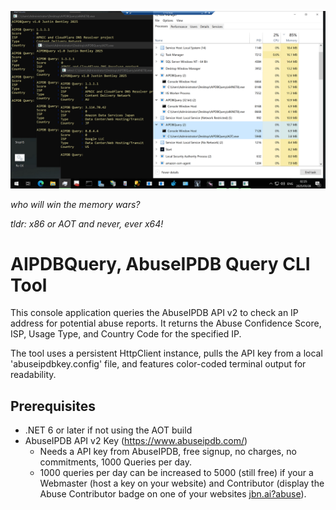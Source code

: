 ![og-image](memory-wars-screenshot.png)

<i>who will win the memory wars?</i>

<i>tldr: x86 or AOT and never, ever x64!</i>

# AIPDBQuery, AbuseIPDB Query CLI Tool

This console application queries the AbuseIPDB API v2 to check an IP address for potential abuse reports. It returns the Abuse Confidence Score, ISP, Usage Type, and Country Code for the specified IP.

The tool uses a persistent HttpClient instance, pulls the API key from a local 'abuseipdbkey.config' file, and features color-coded terminal output for readability.

## Prerequisites
* .NET 6 or later if not using the AOT build
* AbuseIPDB API v2 Key (https://www.abuseipdb.com/)
  * Needs a API key from AbuseIPDB, free signup, no charges, no commitments, 1000 Queries per day.
  * 1000 queries per day can be increased to 5000 (still free) if your a Webmaster (host a key on your website) and Contributor (display the Abuse Contributor badge on one of your websites [jbn.ai?abuse](https://jbn.ai/?abuse)).

